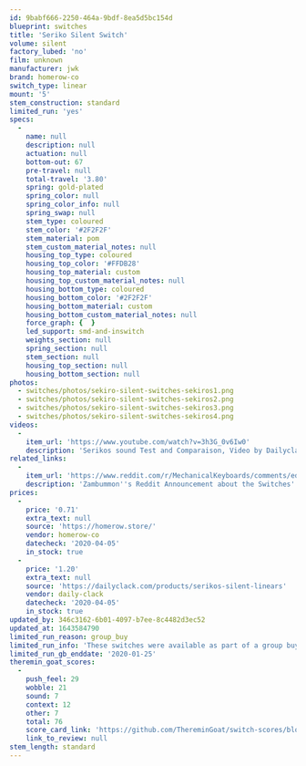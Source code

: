 ```yaml
---
id: 9babf666-2250-464a-9bdf-8ea5d5bc154d
blueprint: switches
title: 'Seriko Silent Switch'
volume: silent
factory_lubed: 'no'
film: unknown
manufacturer: jwk
brand: homerow-co
switch_type: linear
mount: '5'
stem_construction: standard
limited_run: 'yes'
specs:
  -
    name: null
    description: null
    actuation: null
    bottom-out: 67
    pre-travel: null
    total-travel: '3.80'
    spring: gold-plated
    spring_color: null
    spring_color_info: null
    spring_swap: null
    stem_type: coloured
    stem_color: '#2F2F2F'
    stem_material: pom
    stem_custom_material_notes: null
    housing_top_type: coloured
    housing_top_color: '#FFDB28'
    housing_top_material: custom
    housing_top_custom_material_notes: null
    housing_bottom_type: coloured
    housing_bottom_color: '#2F2F2F'
    housing_bottom_material: custom
    housing_bottom_custom_material_notes: null
    force_graph: {  }
    led_support: smd-and-inswitch
    weights_section: null
    spring_section: null
    stem_section: null
    housing_top_section: null
    housing_bottom_section: null
photos:
  - switches/photos/sekiro-silent-switches-sekiros1.png
  - switches/photos/sekiro-silent-switches-sekiros2.png
  - switches/photos/sekiro-silent-switches-sekiros3.png
  - switches/photos/sekiro-silent-switches-sekiros4.png
videos:
  -
    item_url: 'https://www.youtube.com/watch?v=3h3G_0v6Iw0'
    description: 'Serikos sound Test and Comparaison, Video by Dailyclack and Zambumon'
related_links:
  -
    item_url: 'https://www.reddit.com/r/MechanicalKeyboards/comments/edekp8/gb_seriko_silent_linear_switch/'
    description: 'Zambummon''s Reddit Announcement about the Switches'
prices:
  -
    price: '0.71'
    extra_text: null
    source: 'https://homerow.store/'
    vendor: homerow-co
    datecheck: '2020-04-05'
    in_stock: true
  -
    price: '1.20'
    extra_text: null
    source: 'https://dailyclack.com/products/serikos-silent-linears'
    vendor: daily-clack
    datecheck: '2020-04-05'
    in_stock: true
updated_by: 346c3162-6b01-4097-b7ee-8c4482d3ec52
updated_at: 1643584790
limited_run_reason: group_buy
limited_run_info: 'These switches were available as part of a group buy on Dailyclack and Homerow Co. Store until the 25th of January. Designed by Zambumon, and are a great compliment for any Serika keycap set.'
limited_run_gb_enddate: '2020-01-25'
theremin_goat_scores:
  -
    push_feel: 29
    wobble: 21
    sound: 7
    context: 12
    other: 7
    total: 76
    score_card_link: 'https://github.com/ThereminGoat/switch-scores/blob/master/Seriko.pdf'
    link_to_review: null
stem_length: standard
---
```

